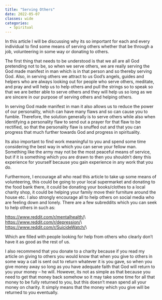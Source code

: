 ```yaml
---
title: "Serving Others"
date: 2022-05-07
classes: wide
categories:
  - Spiritual 
--- 
```


In this article I will be discussing why its so important for each and every individual to find some means of serving others whether that be through a job, volunteering in some way or donating to others.

The first thing that needs to be understood is that we all are all God pretending not to be, so when we serve others, we are really serving the God made manifest in man which is in that person and so thereby serving God. Also, in serving others we attract to us God’s angels, guides and helpers who are always looking out for people who serve others, meditate, and pray and will help us to help others and pull the strings so to speak so that we are better able to serve others and they will help us so long as we are sincere in our purpose of serving others and helping others.

In serving God made manifest in man it also allows us to reduce the power of our personality, which can have many flaws and so can cause you to fumble. Therefore, the solution generally is to serve others while also when identifying a personality flaw to send out a prayer for that flaw to be rectified, so that the personality flaw is snuffed out and that you can progress that much further towards God and progress in spirituality. 

Its also important to find work meaningful to you and spend some time considering the best way in which you can serve your fellow man. Something like the army may not be the most peaceful means of service, but if it is something which you are drawn to then you shouldn’t deny this experience for yourself because you gain experience in any work that you do.

Furthermore, I encourage all who read this article to take up some means of volunteering, this could be going to your local supermarket and donating to the food bank there, it could be donating your books/clothes to a local charity shop, it could be helping your family move their furniture around the house etc. I also strongly encourage all to help others on social media who are feeling down and lonely. There are a few subreddits which you can seek to help others in such as:

<https://www.reddit.com/r/mentalhealth/>\\
<https://www.reddit.com/r/depression/>\\
<https://www.reddit.com/r/SuicideWatch/>\\ 

Which are filled with people looking for help from others who clearly don’t have it as good as the rest of us.

I also recommend that you donate to a charity because if you read my article on giving to others you would know that when you give to others in some way a call is sent out to return whatever it is you gave, so when you give money away so long as you have adequate faith that God will return to you your money – he will. However, its not as simple as that because you need to get that money back somehow so it may take some time for all that money to be fully returned to you, but this doesn’t mean spend all your money on charity. It simply means that the money which you give will be returned to you eventually. 




